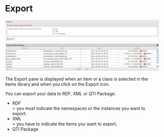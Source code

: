 <!--
parent: 'Manage Items'
created_at: '2012-03-19 19:19:55'
updated_at: '2013-03-13 13:33:08'
authors:
    - 'Jérôme Bogaerts'
contributors:
    - 'Sophie Doublet'
tags:
    - 'Manage Items'
-->

Export
======

![](../resources/items-export.png)

The Export pane is displayed when an item or a class is selected in the Items library and when you click on the Export icon.

You can export your data to RDF, XML or QTI Package.

-   RDF\
    \> you must indicate the namespaces or the instances you want to export.
-   XML\
    \> you have to indicate the items you want to export.
-   QTI Package


